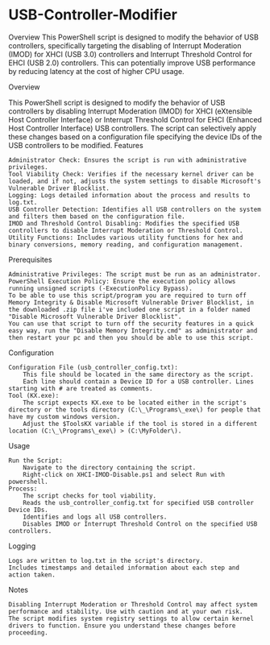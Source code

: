 # USB-Controller-Modifier

Overview
This PowerShell script is designed to modify the behavior of USB controllers, specifically targeting the disabling of Interrupt Moderation (IMOD) for XHCI (USB 3.0) controllers and Interrupt Threshold Control for EHCI (USB 2.0) controllers. This can potentially improve USB performance by reducing latency at the cost of higher CPU usage.

Overview

This PowerShell script is designed to modify the behavior of USB controllers by disabling Interrupt Moderation (IMOD) for XHCI (eXtensible Host Controller Interface) or Interrupt Threshold Control for EHCI (Enhanced Host Controller Interface) USB controllers. The script can selectively apply these changes based on a configuration file specifying the device IDs of the USB controllers to be modified.
Features

    Administrator Check: Ensures the script is run with administrative privileges.
    Tool Viability Check: Verifies if the necessary kernel driver can be loaded, and if not, adjusts the system settings to disable Microsoft's Vulnerable Driver Blocklist.
    Logging: Logs detailed information about the process and results to log.txt.
    USB Controller Detection: Identifies all USB controllers on the system and filters them based on the configuration file.
    IMOD and Threshold Control Disabling: Modifies the specified USB controllers to disable Interrupt Moderation or Threshold Control.
    Utility Functions: Includes various utility functions for hex and binary conversions, memory reading, and configuration management.

Prerequisites

    Administrative Privileges: The script must be run as an administrator.
    PowerShell Execution Policy: Ensure the execution policy allows running unsigned scripts (-ExecutionPolicy Bypass).
    To be able to use this script/program you are required to turn off Memory Integrity & Disable Microsoft Vulnerable Driver Blocklist, in the downloaded .zip file i've included one script in a folder named "Disable Microsoft Vulnerable Driver Blocklist".
    You can use that script to turn off the security features in a quick easy way, run the "Disable Memory Integrity.cmd" as administrator and then restart your pc and then you should be able to use this script.

Configuration

    Configuration File (usb_controller_config.txt):
        This file should be located in the same directory as the script.
        Each line should contain a Device ID for a USB controller. Lines starting with # are treated as comments.
    Tool (KX.exe):
        The script expects KX.exe to be located either in the script's directory or the tools directory (C:\_\Programs\_exe\) for people that have my custom windows version.
        Adjust the $ToolsKX variable if the tool is stored in a different location (C:\_\Programs\_exe\) > (C:\MyFolder\).

Usage

    Run the Script:
        Navigate to the directory containing the script.
        Right-click on XHCI-IMOD-Disable.ps1 and select Run with powershell.
    Process:
        The script checks for tool viability.
        Reads the usb_controller_config.txt for specified USB controller Device IDs.
        Identifies and logs all USB controllers.
        Disables IMOD or Interrupt Threshold Control on the specified USB controllers.

Logging

    Logs are written to log.txt in the script's directory.
    Includes timestamps and detailed information about each step and action taken.

Notes

    Disabling Interrupt Moderation or Threshold Control may affect system performance and stability. Use with caution and at your own risk.
    The script modifies system registry settings to allow certain kernel drivers to function. Ensure you understand these changes before proceeding.
